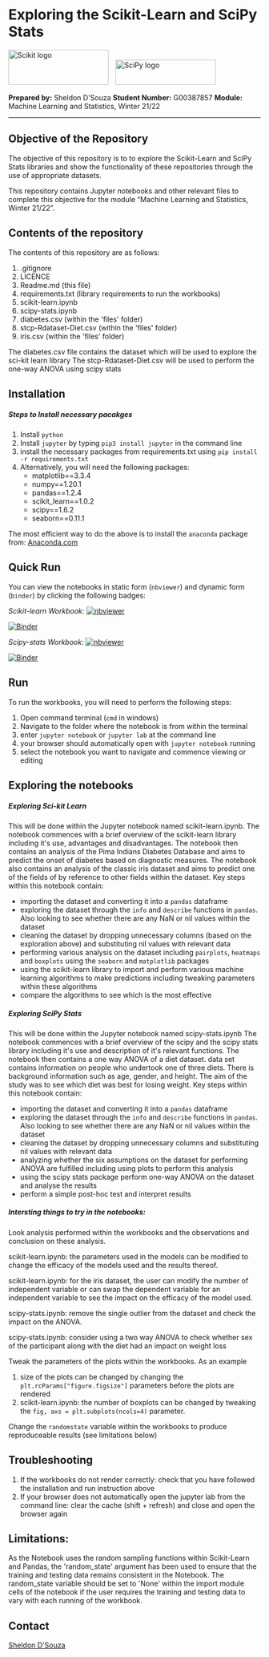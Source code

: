 # Exploring the Scikit-Learn and SciPy Stats



<img src= "https://upload.wikimedia.org/wikipedia/commons/0/05/Scikit_learn_logo_small.svg"   alt="Scikit logo" style="float: center; margin-right:10px;" width="200" height="70" />  <img src= "https://upload.wikimedia.org/wikipedia/en/5/58/Scipylogo.png"   alt="SciPy logo" style="float: center; margin-right:10px;" width="200" height="50"/>



<b>Prepared by:</b>  Sheldon D'Souza
<b>Student Number:</b>  G00387857
<b>Module:</b>  Machine Learning and Statistics, Winter 21/22

***

## Objective of the Repository
The objective of this repository is to to explore the Scikit-Learn and SciPy Stats libraries and show the functionality of these repositories through the use of appropriate datasets.

This repository contains Jupyter notebooks and other relevant files to complete this objective for the module “Machine Learning and Statistics, Winter 21/22”.


## Contents of the repository

The contents of this repository are as follows:

1. .gitignore
2. LICENCE
3. Readme.md (this file)
4. requirements.txt (library requirements to run the workbooks)
4. scikit-learn.ipynb
5. scipy-stats.ipynb
6. diabetes.csv (within the 'files' folder)
7. stcp-Rdataset-Diet.csv (within the 'files' folder)
8. iris.csv  (within the 'files' folder)

The diabetes.csv file contains the dataset which will be used to explore the sci-kit learn library
The stcp-Rdataset-Diet.csv will be used to perform the one-way ANOVA using scipy stats


## Installation

##### Steps to Install necessary pacakges

1.  Install `python` 
2. Install `jupyter` by typing ```pip3 install jupyter``` in the command line
3. install the necessary packages from requirements.txt using ```pip install -r requirements.txt```
4. Alternatively, you will need the following packages:
	- matplotlib==3.3.4
	- numpy==1.20.1
	- pandas==1.2.4
	- scikit_learn==1.0.2
	- scipy==1.6.2
	- seaborn==0.11.1      

The most efficient way to do the above  is to install the `anaconda` package from: [Anaconda.com](https://www.anaconda.com/)


## Quick Run

You can view the notebooks in static form (`nbviewer`) and dynamic form (`binder`) by clicking the following badges:

<i>Scikit-learn Workbook:</i>
[![nbviewer](https://raw.githubusercontent.com/jupyter/design/master/logos/Badges/nbviewer_badge.svg)](https://nbviewer.org/github/dssheldon/MLandStats-assignment-sds/blob/main/scikit-learn.ipynb)

[![Binder](https://mybinder.org/badge_logo.svg)](https://mybinder.org/v2/gh/dssheldon/MLandStats-assignment-sds/HEAD?labpath=scikit-learn.ipynb)



<i>Scipy-stats Workbook:</i>
[![nbviewer](https://raw.githubusercontent.com/jupyter/design/master/logos/Badges/nbviewer_badge.svg)](https://nbviewer.org/github/dssheldon/MLandStats-assignment-sds/blob/main/scipy-stats.ipynb)

[![Binder](https://mybinder.org/badge_logo.svg)](https://mybinder.org/v2/gh/dssheldon/MLandStats-assignment-sds/HEAD?labpath=scipy-stats.ipynb)

## Run

To run the workbooks, you will need to perform the following steps:

1.   Open command terminal (`cmd` in windows)
2.   Navigate to the folder where the notebook is from within the terminal
3.   enter `jupyter notebook` or `jupyter lab` at the command line 
4.   your browser should automatically open with `jupyter notebook` running
5.   select the notebook you want to navigate and commence viewing or editing


## Exploring the notebooks

##### Exploring Sci-kit Learn
This will be done within  the  Jupyter notebook named scikit-learn.ipynb. 
The notebook commences with  a brief overview of the scikit-learn library including it's use, advantages and disadvantages.
The notebook then contains an analysis of the Pima Indians Diabetes Database and aims to predict the onset of diabetes based on diagnostic measures. The notebook also contains an analysis of the classic iris dataset and aims to predict one of the fields of by reference to other fields within the dataset.
Key steps within this notebook contain:
- importing the dataset and converting it into a `pandas` dataframe
- exploring the dataset through the `info` and `describe` functions in `pandas`. Also looking to see whether there are any NaN or nil values within the dataset
- cleaning the dataset by dropping unnecessary columns (based on the exploration above) and substituting nil values with relevant data
- performing various analysis on the dataset including `pairplots`, `heatmaps` and `boxplots` using the `seaborn` and `matplotlib` packages
- using the scikit-learn library to import and perform various machine learning algorithms to make predictions including tweaking parameters within these algorithms
- compare the algorithms to see which is the most effective

##### Exploring SciPy Stats
This will be done within  the  Jupyter notebook named scipy-stats.ipynb
The notebook commences with  a brief overview of the scipy and the scipy stats  library including it's use and description of it's relevant functions.
The notebook then contains a one way ANOVA  of a diet dataset.  data set contains information on people who undertook one of three diets. There is background information such as age, gender, and height. The aim of the study was to see which diet was best for losing weight.
Key steps within this notebook contain:
- importing the dataset and converting it into a `pandas` dataframe
- exploring the dataset through the `info` and `describe` functions in `pandas`. Also looking to see whether there are any NaN or nil values within the dataset
- cleaning the dataset by dropping unnecessary columns and substituting nil values with relevant data
- analyzing  whether the six assumptions on the dataset for performing ANOVA are fulfilled including using plots to perform this analysis 
- using the scipy stats package perform one-way ANOVA on the dataset and analyse the results
- perform a simple post-hoc test and interpret results


##### Intersting things to try in the notebooks:

Look analysis performed within the workbooks and the observations and conclusion on these analysis. 

scikit-learn.ipynb: the parameters used in the models can be modified to change the efficacy of the models used and the results thereof.

scikit-learn.ipynb: for the iris dataset, the user can modify the number of independent variable or can swap the dependent variable for an independent variable to see the impact on the efficacy of the model used.

scipy-stats.ipynb: remove the single outlier from the dataset and check the impact on the ANOVA.

scipy-stats.ipynb: consider using a two way ANOVA to check whether sex of the participant along with the diet had an impact on weight loss

Tweak the parameters of the plots within the workbooks. As an example 
1. size of the plots can be changed by changing the ```plt.rcParams["figure.figsize"]``` parameters before the plots are rendered
2. scikit-learn.ipynb: the number of boxplots can be changed by tweaking the ```fig, axs = plt.subplots(ncols=4)``` parameter.

Change the `randomstate` variable within the workbooks to produce reproduceable results (see limitations below)


## Troubleshooting
1. If the workbooks do not render correctly: check that you have followed the installation and run instruction above
2. If your browser does not automatically open the jupyter lab from the command line: clear the cache (shift + refresh) and close and open the browser again

 ## Limitations:

As the Notebook uses the random sampling functions  within Scikit-Learn and Pandas, the 'random_state' argument has been used to ensure that the training and testing data remains consistent in the Notebook. The random_state variable should be set to 'None' within the import module cells of the notebook if the user requires the training and testing data to vary with each running of the workbook. 

## Contact

[Sheldon D'Souza](g00387857@gmit.ie)